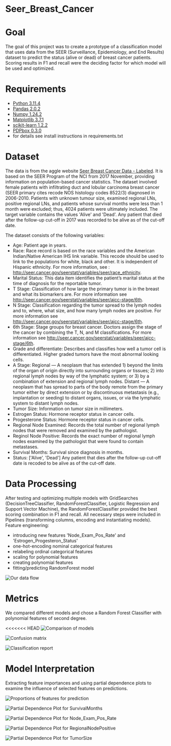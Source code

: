# Seer_Breast_Cancer

# Goal
The goal of this project was to create a prototype of a classification model that uses data from the SEER (Surveillance, Epidemiology, and End Results) dataset to predict the status (alive or dead) of breast cancer patients.
Scoring results in F1 and recall were the deciding factor for which model will be used and optimized.


# Requirements
* [Python 3.11.4](https://www.python.org/downloads/release/python-3114/)
* [Pandas 2.0.2](https://pandas.pydata.org/)
* [Numpy 1.24.2](https://numpy.org/)
* [Matplotlib 3.7.1](https://matplotlib.org/stable/index.html)
* [scikit-learn 1.2.2](https://scikit-learn.org/stable/)
* [PDPbox 0.3.0](https://pdpbox.readthedocs.io/en/latest/)
* for details see install instructions in requirements.txt


# Dataset
The data is from the aggle website [Seer Breast Cancer Data - Labeled](https://www.kaggle.com/datasets/reihanenamdari/breast-cancer). It is based on the SEER Program of the NCI from 2017 November, providing information on population-based cancer statistics. The dataset involved female patients with infiltrating duct and lobular carcinoma breast cancer (SEER primary cites recode NOS histology codes 8522/3) diagnosed in 2006-2010. Patients with unknown tumour size, examined regional LNs, positive regional LNs, and patients whose survival months were less than 1 month were excluded; thus, 4024 patients were ultimately included.
The target variable contains the values 'Alive' and 'Dead'. Any patient that died after the follow-up cut-off in 2017 was recorded to be alive as of the cut-off date. 

The dataset consists of the following variables:

* Age: Patient age in years.
* Race: Race record is based on the race variables and the American Indian/Native American IHS link variable. This recode should be used to link to the populations for white, black and other. It is independent of Hispanic ethnicity. For more information, see : http://seer.cancer.gov/seerstat/variables/seer/race_ethnicity.
* Marital Status: This data item identifies the patient’s marital status at the time of diagnosis for the reportable tumor.
* T Stage: Classification of how large the primary tumor is in the breast and what its biomarkers are. For more information see http://seer.cancer.gov/seerstat/variables/seer/ajcc-stage/6th.
* N Stage: Classification regarding the tumor spread to the lymph nodes and to, where, what size, and how many lymph nodes are positive. For more information see http://seer.cancer.gov/seerstat/variables/seer/ajcc-stage/6th.
* 6th Stage: Stage groups for breast cancer. Doctors assign the stage of the cancer by combining the T, N, and M classifications. For more information see http://seer.cancer.gov/seerstat/variables/seer/ajcc-stage/6th.
* Grade and differentiate: Describes and classifies how well a tumor cell is differentiated. Higher graded tumors have the most abnormal looking cells.
* A Stage: Regional — A neoplasm that has extended 1) beyond the limits of the organ of origin directly into surrounding organs or tissues; 2) into regional lymph nodes by way of the lymphatic system; or 3) by a combination of extension and regional lymph nodes. 
Distant — A neoplasm that has spread to parts of the body remote from the primary tumor either by direct extension or by discontinuous metastasis (e.g., implantation or seeding) to distant organs, issues, or via the lymphatic system to distant lymph nodes.
* Tumor Size: Information on tumor size in millimeters.
* Estrogen Status: Hormone receptor status in cancer cells.
* Progesterone Status: Hormone receptor status in cancer cells.
* Regional Node Examined: Records the total number of regional lymph nodes that were removed and examined by the pathologist.
* Reginol Node Positive: Records the exact number of regional lymph nodes examined by the pathologist that were found to contain metastases. 
* Survival Months: Survival since diagnosis in months.
* Status: ['Alive', 'Dead'] Any patient that dies after the follow-up cut-off date is recoded to be alive as of the cut-off date.


# Data Processing
After testing and optimizing multiple models with GridSearches (DecisionTreeClassifier, RandomForestClassifier, Logistic Regression and Support Vector Machine), the RandomForestClassifier provided the best scoring combination in F1 and recall.
All necessary steps were included in Pipelines (transforming columns, encoding and instantiating models).
Feature engineering:
*  introducing new features 'Node_Exam_Pos_Rate' and 'Estrogen_Progesteron_Status'
*  one-hot-encoding nominal categorical features
*  relabeling ordinal categorical features
*  scaling for polynomial features
*  creating polynomial features
*  fitting/predicting RandomForest model

![Our data flow](graphs/pipeline.png)

# Metrics
We compared different models and chose a Random Forest Classifier with polynomial features of second degree. 

<<<<<<< HEAD
![Comparison of models](graphs/Vergleich_der_Modelle.png)

![Confusion matrix](graphs/confusion_matrix.png)

![Classification report](graphs/classification_report.png)
  
# Model Interpretation
Extracting feature importances and using partial dependence plots to examine the influence of selected features on predictions.

![Proportions of features for prediction](graphs/feature_importances.png)

![Partial Dependence Plot for SurvivalMonths](graphs/pdp_survivalmonths.png)

![Partial Dependence Plot for Node_Exam_Pos_Rate](graphs/pdp_node_exam_pos_rate.png)

![Partial Dependence Plot for RegionalNodePositive](graphs/pdp_regionalnodepositive.png)

![Partial Dependence Plot for TumorSize](graphs/pdp_tumor_size.png)
